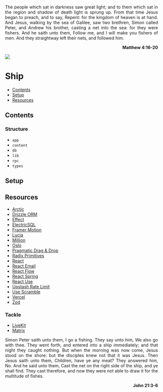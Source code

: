 <p align="justify">
The people which sat in darkness saw great light; and to them which sat in the region and shadow of death light is sprung up. From that time Jesus began to preach, and to say, Repent: for the kingdom of heaven is at hand. And Jesus, walking by the sea of Galilee, saw two brethren, Simon called Peter, and Andrew his brother, casting a net into the sea: for they were fishers. And he saith unto them, Follow me, and I will make you fishers of men. And they straightway left their nets, and followed him.
</p>
<p align="right">
  <strong>Matthew 4:16-20</strong>
</p>

<picture>
  <source media="(prefers-color-scheme: dark)" srcset="https://ship.kngsthvs.com/header/dark.png">
  <source media="(prefers-color-scheme: light)" srcset="https://ship.kngsthvs.com/hedaer/light.png">
  <img  src="https://ship.kngsthvs.com/header/dark.png">
</picture>

# Ship

- [Contents](#contents)
- [Setup](#setup)
- [Resources](#resources)

## Contents

### Structure

- `app`
- `content`
- `db`
- `lib`
- `rpc`
- `types`

## Setup

## Resources

- [Arctic](https://github.com/pilcrowOnPaper/arctic)
- [Drizzle ORM](https://orm.drizzle.team/)
- [Effect](https://effect.website/)
- [ElectricSQL](https://electric-sql.com/)
- [Framer Motion](https://www.framer.com/motion/)
- [Lucia](https://lucia-auth.com/)
- [Million](https://million.dev/)
- [Oslo](https://github.com/pilcrowOnPaper/oslo)
- [Pragmatic Drag & Drop](https://atlassian.design/components/pragmatic-drag-and-drop)
- [Radix Primitives](https://www.radix-ui.com/primitives)
- [React](https://react.dev/)
- [React Email](https://react.email/docs/introduction)
- [React Flow](https://reactflow.dev/api-reference)
- [React Spring](https://www.react-spring.dev/)
- [React Use](https://github.com/streamich/react-use)
- [Upstash Rate Limit](https://github.com/upstash/ratelimit)
- [Use Scramble](https://github.com/tol-is/use-scramble)
- [Vercel](https://vercel.com/docs)
- [Zod](https://zod.dev/)

### Tackle

- [LiveKit](https://docs.livekit.io/)
- [Matrix](https://github.com/matrix-org/matrix-js-sdk)

<p align="justify">
Simon Peter saith unto them, I go a fishing. They say unto him, We also go with thee. They went forth, and entered into a ship immediately; and that night they caught nothing. But when the morning was now come, Jesus stood on the shore: but the disciples knew not that it was Jesus. Then Jesus saith unto them, Children, have ye any meat? They answered him, No. And he said unto them, Cast the net on the right side of the ship, and ye shall find. They cast therefore, and now they were not able to draw it for the multitude of fishes.
</p>
<p align="right">
  <strong>John 21:3-6</strong>
</p>
